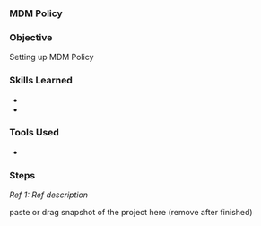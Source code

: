 ### MDM Policy

### Objective
  
Setting up MDM Policy

### Skills Learned

-
- 

### Tools Used

-

### Steps

*Ref 1: Ref description*

paste or drag snapshot of the project here (remove after finished)
